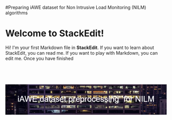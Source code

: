 #Preparing iAWE dataset for Non Intrusive Load Monitoring (NILM) algorithms

# Welcome to StackEdit!

Hi! I'm your first Markdown file in **StackEdit**. If you want to learn about StackEdit, you can read me. If you want to play with Markdown, you can edit me. Once you have finished 
<h1 align="center">
  <br>
  <img src="https://github.com/Mozaffar-Etezadifar/iAWE_NILM_dataset/blob/382158c085872b2fb9c81d2168eab0a9466ac4a5/pictures/iAWE_dataset_preprocessing__for_NILM.png" alt="Ax" width="800">
</h1>
